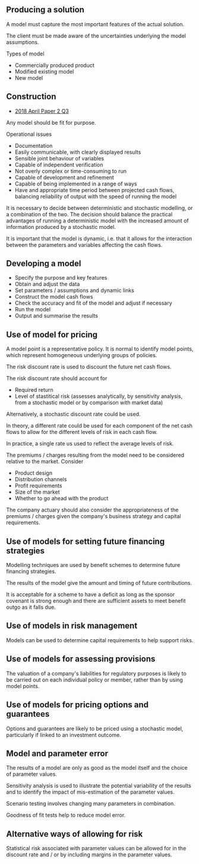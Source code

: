 ## Producing a solution

A model must capture the most important features of the actual solution.

The client must be made aware of the uncertainties underlying the model
assumptions.

Types of model

- Commercially produced product
- Modified existing model
- New model

## Construction

- [2018 April Paper 2 Q3](40-2018-04-02.md#3)

Any model should be fit for purpose.

Operational issues

- Documentation
- Easily communicable, with clearly displayed results
- Sensible joint behaviour of variables
- Capable of independent verification
- Not overly complex or time-consuming to run
- Capable of development and refinement
- Capable of being implemented in a range of ways
- Have and appropriate time period between projected cash flows,
balancing reliability of output with the speed of running the model

It is necessary to decide between deterministic and stochastic modelling,
or a combination of the two.
The decision should balance the practical advantages of running a deterministic
model with the increased amount of information produced by a stochastic model.

It is important that the model is dynamic, i.e. that it allows for the
interaction between the parameters and variables affecting the cash flows.

## Developing a model

- Specify the purpose and key features
- Obtain and adjust the data
- Set parameters / assumptions and dynamic links
- Construct the model cash flows
- Check the accuracy and fit of the model and adjust if necessary
- Run the model
- Output and summarise the results

## Use of model for pricing

A model point is a representative policy.
It is normal to identify model points,
which represent homogeneous underlying groups of policies.

The risk discount rate is used to discount the future net cash flows.

The risk discount rate should account for

- Required return
- Level of stastitical risk (assesses analytically, by sensitivity
analysis, from a stochastic model or by comparison with market data)

Alternatively, a stochastic discount rate could be used.

In theory, a different rate could be used for each component of the net
cash flows to allow for the different levels of risk in each cash flow.

In practice, a single rate us used to reflect the average levels of risk.

The premiums / charges resulting from the model need to be considered relative
to the market. Consider

- Product design
- Distribution channels
- Profit requirements
- Size of the market
- Whether to go ahead with the product

The company actuary should also consider the appropriateness of the
premiums / charges given the company's business strategy and capital
requirements.

## Use of models for setting future financing strategies

Modelling techniques are used by benefit schemes to determine future
financing strategies.

The results of the model give the amount and timing of future contributions.

It is acceptable for a scheme to have a deficit as long as the sponsor
covenant is strong enough and there are sufficient assets to meet benefit
outgo as it falls due.

## Use of models in risk management

Models can be used to determine capital requirements to help support risks.

## Use of models for assessing provisions

The valuation of a company's liabilities for regulatory purposes
is likely to be carried out on each individual policy or member,
rather than by using model points.

## Use of models for pricing options and guarantees

Options and guarantees are likely to be priced using a stochastic model,
particularly if linked to an investment outcome.

## Model and parameter error

The results of a model are only as good as the model itself and the choice
of parameter values.

Sensitivity analysis is used to illustrate the potential variability of the
results and to identify the impact of mis-estimation of the parameter values.

Scenario testing involves changing many parameters in combination.

Goodness of fit tests help to reduce model error.

## Alternative ways of allowing for risk

Statistical risk associated with parameter values can be allowed for in the
discount rate and / or by including margins in the parameter values.
